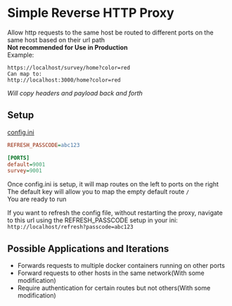# Simple Reverse HTTP Proxy

Allow http requests to the same host be routed to different ports on the same host based on their url path  
**Not recommended for Use in Production**  
Example:
```
https://localhost/survey/home?color=red
Can map to:
http://localhost:3000/home?color=red
```
*Will copy headers and payload back and forth*  


## Setup
[config.ini](config.ini.example)
```ini
REFRESH_PASSCODE=abc123

[PORTS]
default=9001
survey=9001
```
Once config.ini is setup, it will map routes on the left to ports on the right  
The default key will allow you to map the empty default route `/`  
You are ready to run  
  
If you want to refresh the config file, without restarting the proxy, navigate to this url using the REFRESH_PASSCODE setup in your ini:
`http://localhost/refresh?passcode=abc123`

## Possible Applications and Iterations
- Forwards requests to multiple docker containers running on other ports
- Forward requests to other hosts in the same network(With some modification)
- Require authentication for certain routes but not others(With some modification)
